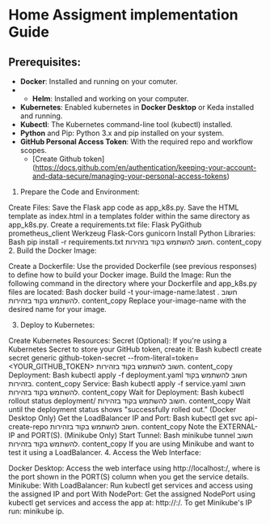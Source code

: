 # Home Assigment implementation Guide
## Prerequisites:

* **Docker**: Installed and running on your comuter.
* * **Helm**: Installed and working on your computer.
* **Kubernetes**: Enabled kubernetes in **Docker Desktop** or Keda installed and running.
* **Kubectl**: The Kubernetes command-line tool (kubectl) installed.
* **Python** and Pip: Python 3.x and pip installed on your system.
* **GitHub Personal Access Token**: With the required repo and workflow scopes.
  * [Create Github token] (https://docs.github.com/en/authentication/keeping-your-account-and-data-secure/managing-your-personal-access-tokens)

1. Prepare the Code and Environment:

Create Files:
Save the Flask app code as app_k8s.py.
Save the HTML template as index.html in a templates folder within the same directory as app_k8s.py.
Create a requirements.txt file:
Flask
PyGithub
prometheus_client
Werkzeug
Flask-Cors
gunicorn
Install Python Libraries:
Bash
pip install -r requirements.txt
חשוב להשתמש בקוד בזהירות.
content_copy
2. Build the Docker Image:

Create a Dockerfile: Use the provided Dockerfile (see previous responses) to define how to build your Docker image.
Build the Image: Run the following command in the directory where your Dockerfile and app_k8s.py files are located:
Bash
docker build -t your-image-name:latest .
חשוב להשתמש בקוד בזהירות.
content_copy
Replace your-image-name with the desired name for your image.

3. Deploy to Kubernetes:

Create Kubernetes Resources:
Secret (Optional): If you're using a Kubernetes Secret to store your GitHub token, create it:
Bash
kubectl create secret generic github-token-secret --from-literal=token=<YOUR_GITHUB_TOKEN>
חשוב להשתמש בקוד בזהירות.
content_copy
Deployment:
Bash
kubectl apply -f deployment.yaml
חשוב להשתמש בקוד בזהירות.
content_copy
Service:
Bash
kubectl apply -f service.yaml
חשוב להשתמש בקוד בזהירות.
content_copy
Wait for Deployment:
Bash
kubectl rollout status deployment/<your-deployment-name>
חשוב להשתמש בקוד בזהירות.
content_copy
Wait until the deployment status shows "successfully rolled out."
(Docker Desktop Only) Get the LoadBalancer IP and Port:
Bash
kubectl get svc api-create-repo
חשוב להשתמש בקוד בזהירות.
content_copy
Note the EXTERNAL-IP and PORT(S).
(Minikube Only) Start Tunnel:
Bash
minikube tunnel
חשוב להשתמש בקוד בזהירות.
content_copy
If you are using Minikube and want to test it using a LoadBalancer.
4. Access the Web Interface:

Docker Desktop: Access the web interface using http://localhost:<PORT>/, where <PORT> is the port shown in the PORT(S) column when you get the service details.
Minikube:
With LoadBalancer: Run kubectl get services and access using the assigned IP and port
With NodePort: Get the assigned NodePort using kubectl get services and access the app at: http://<your-minikube-ip>:<NodePort>/. To get Minikube's IP run: minikube ip.

